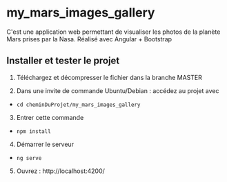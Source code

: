 # my_mars_images_gallery
C'est une application web permettant de visualiser les photos de la planète Mars prises par la Nasa.
Réalisé avec Angular + Bootstrap

## Installer et tester le projet

1) Téléchargez et décompresser le fichier dans la branche MASTER

2) Dans une invite de commande Ubuntu/Debian : accédez au projet avec
- `cd cheminDuProjet/my_mars_images_gallery`

3) Entrer cette commande
- `npm install`

4) Démarrer le serveur
- `ng serve`

5) Ouvrez : http://localhost:4200/
